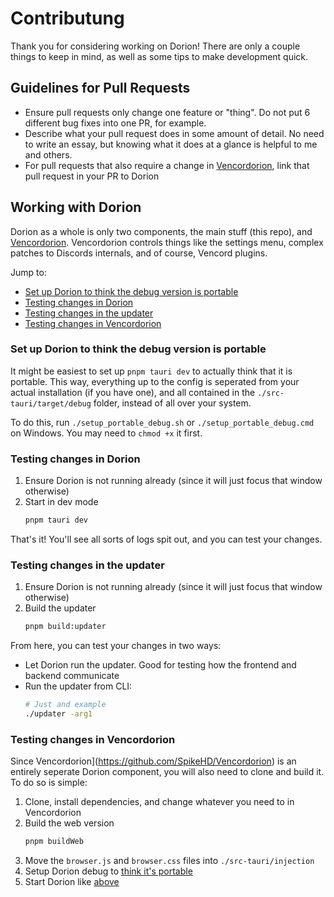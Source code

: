 # Contributung

Thank you for considering working on Dorion! There are only a couple things to keep in mind, as well as some tips to make development quick.

## Guidelines for Pull Requests

* Ensure pull requests only change one feature or "thing". Do not put 6 different bug fixes into one PR, for example.
* Describe what your pull request does in some amount of detail. No need to write an essay, but knowing what it does at a glance is helpful to me and others.
* For pull requests that also require a change in [Vencordorion](https://github.com/SpikeHD/Vencordorion), link that pull request in your PR to Dorion

## Working with Dorion

Dorion as a whole is only two components, the main stuff (this repo), and [Vencordorion](https://github.com/SpikeHD/Vencordorion). Vencordorion controls things like the settings menu,
complex patches to Discords internals, and of course, Vencord plugins.

Jump to:
* [Set up Dorion to think the debug version is portable](#set-up-Dorion-to-think-the-debug-version-is-portable)
* [Testing changes in Dorion](#testing-changes-in-dorion)
* [Testing changes in the updater](#testing-changes-in-the-updater)
* [Testing changes in Vencordorion](#testing-changes-in-vencordorion)

### Set up Dorion to think the debug version is portable

It might be easiest to set up `pnpm tauri dev` to actually think that it is portable. This way, everything up to the config is seperated from your actual installation (if you have one),
and all contained in the `./src-tauri/target/debug` folder, instead of all over your system.

To do this, run `./setup_portable_debug.sh` or `./setup_portable_debug.cmd` on Windows. You may need to `chmod +x` it first. 

### Testing changes in Dorion

1. Ensure Dorion is not running already (since it will just focus that window otherwise)
2. Start in dev mode
   ```sh
   pnpm tauri dev
   ```

That's it! You'll see all sorts of logs spit out, and you can test your changes.

### Testing changes in the updater

1. Ensure Dorion is not running already (since it will just focus that window otherwise)
2. Build the updater
   ```sh
   pnpm build:updater
   ```

From here, you can test your changes in two ways:
* Let Dorion run the updater. Good for testing how the frontend and backend communicate
* Run the updater from CLI:
  ```sh
  # Just and example
  ./updater -arg1
  ```

### Testing changes in Vencordorion

Since Vencordorion](https://github.com/SpikeHD/Vencordorion) is an entirely seperate Dorion component, you will also need to clone and build it. To do so is simple:

1. Clone, install dependencies, and change whatever you need to in Vencordorion
2. Build the web version
   ```sh
   pnpm buildWeb
   ```
3. Move the `browser.js` and `browser.css` files into `./src-tauri/injection`
4. Setup Dorion debug to [think it's portable](#set-up-Dorion-to-think-the-debug-version-is-portable)
5. Start Dorion like [above](#testing-changes-in-dorion)
